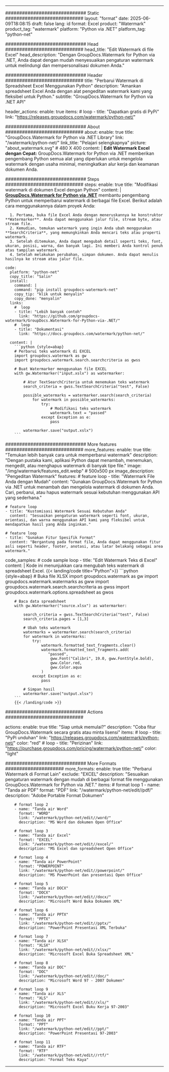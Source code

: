 
---
############################# Static ############################
layout: "format"
date:  2025-06-09T18:08:15
draft: false
lang: id
format: Excel
product: "Watermark"
product_tag: "watermark"
platform: "Python via .NET"
platform_tag: "python-net"

############################# Head ############################
head_title: "Edit Watermark di file Excel"
head_description: "Dengan GroupDocs.Watermark for Python via .NET, Anda dapat dengan mudah menyesuaikan pengaturan watermark untuk melindungi dan mempersonalisasi dokumen Anda."

############################# Header ############################
title: "Perbarui Watermark di Spreadsheet Excel Menggunakan Python" 
description: "Amankan spreadsheet Excel Anda dengan alat pengeditan watermark kami yang fleksibel untuk Python."
subtitle: "GroupDocs.Watermark for Python via .NET API" 

header_actions:
  enable: true
  items:
    #  loop
    - title: "Dapatkan gratis di PyPi"
      link: "https://releases.groupdocs.com/watermark/python-net/"
      
############################# About ############################
about:
    enable: true
    title: "GroupDocs.Watermark for Python via .NET Library"
    link: "/watermark/python-net/"
    link_title: "Pelajari selengkapnya"
    picture: "about_watermark.svg" # 480 X 400
    content: |
       **Edit Watermark Excel dengan Cepat:** GroupDocs.Watermark for Python via .NET memberikan pengembang Python semua alat yang diperlukan untuk mengelola watermark dengan usaha minimal, meningkatkan alur kerja dan keamanan dokumen Anda.

############################# Steps ############################
steps:
    enable: true
    title: "Modifikasi watermark di dokumen Excel dengan Python"
    content: |
      **[GroupDocs.Watermark for Python via .NET](https://products.groupdocs.com/watermark/python-net/)** membantu pengembang Python untuk memperbarui watermark di berbagai file Excel. Berikut adalah cara menggunakannya dalam proyek Anda:
      
      1. Pertama, buka file Excel Anda dengan meneruskannya ke konstruktor **Watermarker**. Anda dapat menggunakan jalur file, stream byte, atau stream file.
      2. Kemudian, temukan watermark yang ingin Anda ubah menggunakan **SearchCriteria**, yang memungkinkan Anda mencari teks atau properti watermark.
      3. Setelah ditemukan, Anda dapat mengubah detail seperti teks, font, ukuran, posisi, warna, dan banyak lagi. Ini memberi Anda kontrol penuh atas tampilan watermark.
      4. Setelah melakukan perubahan, simpan dokumen. Anda dapat menulis hasilnya ke stream atau jalur file.
   
    code:
      platform: "python-net"
      copy_title: "Salin"
      install:
        command: |
        command: "pip install groupdocs-watermark-net"
        copy_tip: "klik untuk menyalin"
        copy_done: "menyalin"
      links:
        #  loop
        - title: "Lebih banyak contoh"
          link: "https://github.com/groupdocs-watermark/GroupDocs.Watermark-for-Python-via-.NET/"
        #  loop
        - title: "Dokumentasi"
          link: "https://docs.groupdocs.com/watermark/python-net/"
          
      content: |
        ```python {style=abap}
        # Perbarui teks watermark di EXCEL
        import groupdocs.watermark as gw
        import groupdocs.watermark.search.searchcriteria as gwss

        # Buat Watermarker menggunakan file EXCEL
        with gw.Watermarker("input.xslx") as watermarker:

            # Atur TextSearchCriteria untuk menemukan teks watermark
            search_criteria = gwss.TextSearchCriteria("test", False)

            possible_watermarks = watermarker.search(search_criteria)
                for watermark in possible_watermarks:
                    try:
                        # Modifikasi teks watermark
                        watermark.text = "passed"
                    except Exception as e:
                        pass
            
            watermarker.save("output.xslx")
        ```            

############################# More features ############################
more_features:
  enable: true
  title: "Temukan lebih banyak cara untuk memperbarui watermark"
  description: "Dengan pustaka kami, aplikasi Python dapat menambah, menemukan, mengedit, atau menghapus watermark di banyak tipe file."
  image: "/img/watermark/features_edit.webp" # 500x500 px
  image_description: "Pengeditan Watermark"
  features:
    # feature loop
    - title: "Watermark File Anda dengan Mudah"
      content: "Gunakan GroupDocs.Watermark for Python via .NET untuk menambah dan mengelola watermark di dokumen Anda. Cari, perbarui, atau hapus watermark sesuai kebutuhan menggunakan API yang sederhana."

    # feature loop
    - title: "Kustomisasi Watermark Sesuai Kebutuhan Anda"
      content: "Sesuaikan pengaturan watermark seperti font, ukuran, orientasi, dan warna menggunakan API kami yang fleksibel untuk mendapatkan hasil yang Anda inginkan."

    # feature loop
    - title: "Gunakan Fitur Spesifik Format"
      content: "Bergantung pada format file, Anda dapat menggunakan fitur asli seperti header, footer, anotasi, atau latar belakang sebagai area watermark."
      
  code_samples:
    # code sample loop
    - title: "Edit Watermark Teks di Excel"
      content: |
        Kode ini menunjukkan cara mengubah teks watermark di spreadsheet Excel.
        {{< landing/code title="Python">}}
        ```python {style=abap}
        # Buka file XLSX
        import groupdocs.watermark as gw
        import groupdocs.watermark.watermarks as gww
        import groupdocs.watermark.search.searchcriteria as gwss
        import groupdocs.watermark.options.spreadsheet as gwos

        # Baca data spreadsheet
        with gw.Watermarker("source.xlsx") as watermarker:

            search_criteria = gwss.TextSearchCriteria("test", False)
            search_criteria.pages = [1,3]

            # Ubah teks watermark
            watermarks = watermarker.search(search_criteria)
            for watermark in watermarks:
                try:
                    watermark.formatted_text_fragments.clear()
                    watermark.formatted_text_fragments.add(
                       "passed", 
                        gww.Font("Calibri", 19.0, gww.FontStyle.bold), 
                        gww.Color.red, 
                        gww.Color.aqua
                    )
                except Exception as e:
                    pass
        
            # Simpan hasil
            watermarker.save("output.xlsx")
        ```
        {{< /landing/code >}}


############################# Actions ############################

actions:
  enable: true
  title: "Siap untuk memulai?"
  description: "Coba fitur GroupDocs.Watermark secara gratis atau minta lisensi"
  items:
    #  loop
    - title: "PyPi unduhan"
      link: "https://releases.groupdocs.com/watermark/python-net/"
      color: "red"
        #  loop
    - title: "Perizinan"
      link: "https://purchase.groupdocs.com/pricing/watermark/python-net/"
      color: "light"


############################# More Formats #####################
more_formats:
    enable: true
    title: "Perbarui Watermark di Format Lain"
    exclude: "EXCEL"
    description: "Sesuaikan pengaturan watermark dengan mudah di berbagai format file menggunakan GroupDocs.Watermark for Python via .NET."
    items: 
        # format loop 1
        - name: "Tanda air PDF"
          format: "PDF"
          link: "/watermark/python-net/edit//pdf/"
          description: "Adobe Portable Format Dokumen"

        # format loop 2
        - name: "Tanda air Word"
          format: "WORD"
          link: "/watermark/python-net/edit//word/"
          description: "MS Word dan dokumen Open Office"
          
        # format loop 3
        - name: "Tanda air Excel"
          format: "EXCEL"
          link: "/watermark/python-net/edit//excel/"
          description: "MS Excel dan spreadsheet Open Office"

        # format loop 4
        - name: "Tanda air PowerPoint"
          format: "POWERPOINT"
          link: "/watermark/python-net/edit//powerpoint/"
          description: "MS PowerPoint dan presentasi Open Office"

        # format loop 5
        - name: "Tanda air DOCX"
          format: "DOCX"
          link: "/watermark/python-net/edit//docx/"
          description: "Microsoft Word Buka Dokumen XML"
          
        # format loop 6
        - name: "Tanda air PPTX"
          format: "PPTX"
          link: "/watermark/python-net/edit//pptx/"
          description: "PowerPoint Presentasi XML Terbuka"
          
        # format loop 7
        - name: "Tanda air XLSX"
          format: "XLSX"
          link: "/watermark/python-net/edit//xlsx/"
          description: "Microsoft Excel Buka Spreadsheet XML"

        # format loop 8
        - name: "Tanda air DOC"
          format: "DOC"
          link: "/watermark/python-net/edit//doc/"
          description: "Microsoft Word 97 - 2007 Dokumen"

        # format loop 9
        - name: "Tanda air XLS"
          format: "XLS"
          link: "/watermark/python-net/edit//xls/"
          description: "Microsoft Excel Buku Kerja 97-2003"

        # format loop 10
        - name: "Tanda air PPT"
          format: "PPT"
          link: "/watermark/python-net/edit//ppt/"
          description: "PowerPoint Presentasi 97-2003"

        # format loop 11
        - name: "Tanda air RTF"
          format: "RTF"
          link: "/watermark/python-net/edit//rtf/"
          description: "Format Teks Kaya"

---